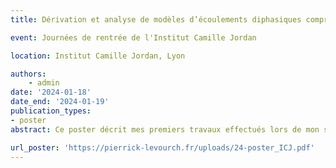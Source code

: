 ```yaml
---
title: Dérivation et analyse de modèles d’écoulements diphasiques compressibles

event: Journées de rentrée de l'Institut Camille Jordan

location: Institut Camille Jordan, Lyon

authors:
    - admin
date: '2024-01-18'
date_end: '2024-01-19'
publication_types:
- poster
abstract: Ce poster décrit mes premiers travaux effectués lors de mon stage de M2 et les premiers mois de ma thèse. Il présente une dérivation formelle d'un modèle moyenné à partir de Navier-Stokes compressible barotrope pour un écoulement bicouche. 

url_poster: 'https://pierrick-levourch.fr/uploads/24-poster_ICJ.pdf'
---
```

